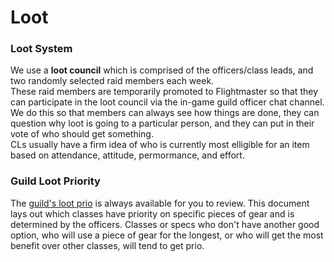# Loot

### Loot System
We use a **loot council** which is comprised of the officers/class leads, and two randomly selected raid members each week. <br />
These raid members are temporarily promoted to Flightmaster so that they can participate in the loot council via the in-game guild officer chat channel. We do this so that members can always see how things are done, they can question why loot is going to a particular person, and they can put in their vote of who should get something. <br />
CLs usually have a firm idea of who is currently most elligible for an item based on attendance, attitude, permormance, and effort.

### Guild Loot Priority
The [guild's loot prio](https://docs.google.com/spreadsheets/d/17gVCAlQK3_t0znFviccCSD6rcOJlXDODOXFTroTw0II/edit#gid=1516348409) is always available for you to review. This document lays out which classes have priority on specific pieces of gear and is determined by the officers. Classes or specs who don't have another good option, who will use a piece of gear for the longest, or who will get the most benefit over other classes, will tend to get prio.
